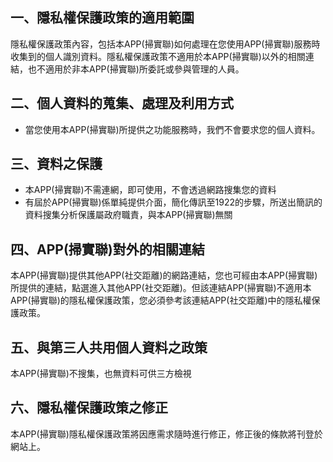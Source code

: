 
## 一、隱私權保護政策的適用範圍
隱私權保護政策內容，包括本APP(掃實聯)如何處理在您使用APP(掃實聯)服務時收集到的個人識別資料。隱私權保護政策不適用於本APP(掃實聯)以外的相關連結，也不適用於非本APP(掃實聯)所委託或參與管理的人員。
## 二、個人資料的蒐集、處理及利用方式
* 當您使用本APP(掃實聯)所提供之功能服務時，我們不會要求您的個人資料。
## 三、資料之保護
* 本APP(掃實聯)不需連網，即可使用，不會透過網路搜集您的資料
* 有屆於APP(掃實聯)係單純提供介面，簡化傳訊至1922的步驟，所送出簡訊的資料搜集分析保護屬政府職責，與本APP(掃實聯)無關
## 四、APP(掃實聯)對外的相關連結
本APP(掃實聯)提供其他APP(社交距離)的網路連結，您也可經由本APP(掃實聯)所提供的連結，點選進入其他APP(社交距離)。但該連結APP(掃實聯)不適用本APP(掃實聯)的隱私權保護政策，您必須參考該連結APP(社交距離)中的隱私權保護政策。
## 五、與第三人共用個人資料之政策
本APP(掃實聯)不搜集，也無資料可供三方檢視
## 六、隱私權保護政策之修正
本APP(掃實聯)隱私權保護政策將因應需求隨時進行修正，修正後的條款將刊登於網站上。
